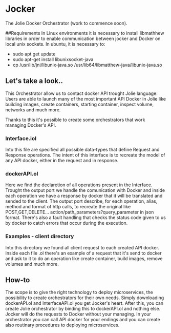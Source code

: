 # Jocker
The Jolie Docker Orchestrator (work to commence soon).

##Requirements
In Linux environments it is necessary to install libmathhew libraries in order to enable communication between jocker and Docker on local unix sockets. In ubuntu, it is necessary to:
- sudo apt get update
- sudo apt-get install libunixsocket-java
- cp /usr/lib/jni/libunix-java.so /usr/lib64/libmatthew-java/libunix-java.so

## Let's take a look..

This Orchestrator allow us to contact docker API trought Jolie language:
Users are able to launch many of the most important API Docker in Jolie like building images, create containers, starting container, inspect volume, networks and much more.

Thanks to this it's possible to create some orchestrators that work managing Docker's API.

### Interface.iol

Into this file are specified all possible data-types that define Request and Response operations. The intent of this interface is to recreate the model of any API docker, either in the request and in response.

### dockerAPI.ol

Here we find the declaretion of all operations present in the Interface. Trought the output port we handle the comunication with Docker and inside each operation we have a response by docker that it will be translated and sended to the client.
The output port describe, for each operation, alias, method and format of http calls, to recreate the original like POST,GET,DELETE... action/path_parameters?query_parameter in json format. There's also a fault handling that checks the status code given to us by docker to catch errors that occur during the execution.

### Examples - client directory

Into this directory we found all client request to each created API docker. Inside each file .ol there's an example of a request that it's send to docker and ask to it to do an operation like create container, build images, remove volumes and much more.

## How-to

The scope is to give the right technology to deploy microservices, the possibility to create orchestrators for their own needs. Simply downloading dockerAPI.ol and InterfaceAPI.ol you get Jocker's heart. After this, you can create Jolie orchestrator by binding this to dockerAPI.ol and nothing else.
Jocker will do the requests to Docker without your managing. In your orchestrator you can call API docker for your endings and you can create also routinary procedures to deploying microservices.
